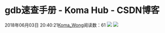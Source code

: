 # gdb速查手册 - Koma Hub - CSDN博客
2018年06月03日 20:40:21[Koma_Wong](https://me.csdn.net/Rong_Toa)阅读数：61
![](https://img-blog.csdn.net/20180603203938221)
![](https://img-blog.csdn.net/20180603203947550)
